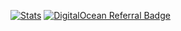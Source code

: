 [![Stats](https://github-readme-stats.vercel.app/api?username=loky-official)](https://github.com/anuraghazra/github-readme-stats)
[![DigitalOcean Referral Badge](https://web-platforms.sfo2.cdn.digitaloceanspaces.com/WWW/Badge%201.svg)](https://www.digitalocean.com/?refcode=1ec693bb8b2b&utm_campaign=Referral_Invite&utm_medium=Referral_Program&utm_source=badge)
